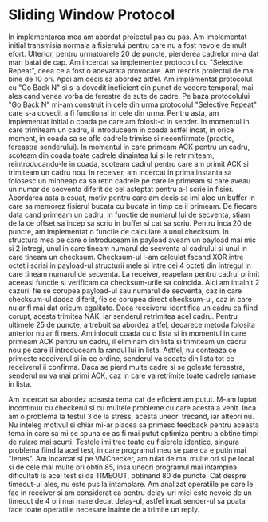 # Sliding Window Protocol

In implementarea mea am abordat proiectul pas cu pas. Am implementat initial transmisia normala a fisierului pentru care nu a fost nevoie de mult efort. 
	Ulterior, pentru urmatoarele 20 de puncte, pierderea cadrelor mi-a dat mari batai de cap. Am incercat sa implementez protocolul cu "Selective Repeat", ceea ce a fost o adevarata provocare. Am rescris proiectul de mai bine de 10 ori. 
	Apoi am decis sa abordez altfel. Am implementat protocolul cu "Go Back N" si s-a dovedit ineficient din punct de vedere temporal, mai ales cand venea vorba de ferestre de sute de cadre. Pe baza protocolului "Go Back N" mi-am construit in cele din urma protocolul "Selective Repeat" care s-a dovedit a fi functional in cele din urma. 
	Pentru asta, am implementat initial o coada pe care am folosit-o in sender. In momentul in care trimiteam un cadru, il introduceam in coada astfel incat, in orice moment, in coada sa se afle cadrele trimise si neconfirmate (practic, fereastra senderului). In momentul in care primeam ACK pentru un cadru, scoteam din coada toate cadrele dinaintea lui si le retrimiteam, reintroducandu-le in coada, scoteam cadrul pentru care am primit ACK si trimiteam un cadru nou. 
	In receiver, am incercat in prima instanta sa folosesc un minheap ca sa retin cadrele pe care le primeam si care aveau un numar de secventa diferit de cel asteptat pentru a-l scrie in fisier. Abordarea asta a esuat, motiv pentru care am decis sa imi aloc un buffer in care sa memorez fisierul bucata cu bucata in timp ce il primeam. De fiecare data cand primeam un cadru, in functie de numarul lui de secventa, stiam de la ce offset sa incep sa scriu in buffer si cat sa scriu.
	Pentru inca 20 de puncte, am implementat o functie de calculare a unui checksum. In structura mea pe care o introduceam in payload aveam un payload mai mic si 2 intregi, unul in care tineam numarul de secventa al cadrului si unul in care tineam un checksum. Checksum-ul l-am calculat facand XOR intre octetii scrisi in payload-ul structurii mele si intre cei 4 octeti din intregul in care tineam numarul de secventa. La receiver, reapelam pentru cadrul primit aceeasi functie si verificam ca checksum-urile sa coincida. Aici am intalnit 2 cazuri: fie se corupea payload-ul sau numarul de secventa, caz in care checksum-ul dadea diferit, fie se corupea direct checksum-ul, caz in care nu ar fi mai dat oricum egalitate. Daca receiverul identifica un cadru ca fiind corupt, acesta trimitea NAK, iar senderul retrimitea acel cadru.
	Pentru ultimele 25 de puncte, a trebuit sa abordez altfel, deoarece metoda folosita anterior nu ar fi mers. Am inlocuit coada cu o lista si in momentul in care primeam ACK pentru un cadru, il eliminam din lista si trimiteam un cadru nou pe care il introduceam la randul lui in lista. Astfel, nu conteaza ce primeste receiverul si in ce ordine, senderul va scoate din lista tot ce receiverul ii confirma. Daca se pierd multe cadre si se goleste fereastra, senderul nu va mai primi ACK, caz in care va retrimite toate cadrele ramase in lista. 

  Am incercat sa abordez aceasta tema cat de eficient am putut. M-am luptat incontinuu cu checkerul si cu multele probleme cu care acesta a venit. Inca am o problema la testul 3 de la stress, acesta uneori trecand, iar alteori nu. Nu inteleg motivul si chiar mi-ar placea sa primesc feedback pentru aceasta tema in care sa mi se spuna ce as fi mai putut optimiza pentru a obtine timpi de rulare mai scurti. Testele imi trec toate cu fisierele identice, singura problema fiind la acel test, in care programul meu se pare ca e putin mai "lenes". Am incarcat si pe VMChecker, am rulat de mai multe ori si pe local si de cele mai multe ori obtin 85, insa uneori programul mai intampina dificultati la acel test si da TIMEOUT, obtinand 80 de puncte.
	Cat despre timeout-ul ales, nu este pus la intamplare. Am analizat operatiile pe care le fac in receiver si am considerat ca pentru delay-uri mici este nevoie de un timeout de 4 ori mai mare decat delay-ul, astfel incat sender-ul sa poata face toate operatiile necesare inainte de a trimite un reply.
